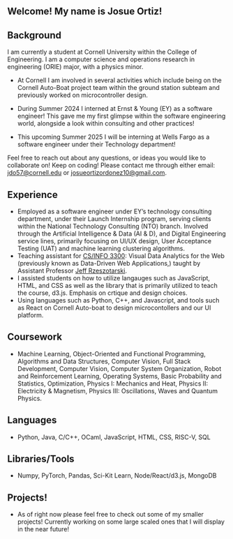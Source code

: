 ## Welcome! My name is Josue Ortiz!

## Background
I am currently a student at Cornell University within the College of Engineering. I am a computer science and operations research in engineering (ORIE) major, with a physics minor. 

  - At Cornell I am involved in several activities which include being on the Cornell Auto-Boat project team within the ground station subteam and previously worked on microcontroller design.
  
  - During Summer 2024 I interned at Ernst & Young (EY) as a software engineer! This gave me my first glimpse within the software engineering world, alongside a look within consulting and other practices!
  
  - This upcoming Summer 2025 I will be interning at Wells Fargo as a software engineer under their Technology department!
  
  Feel free to reach out about any questions, or ideas you would like to collaborate on! Keep on coding! 
  Please contact me through either email: <a href="mailto:jdo57@cornell.edu" target="_blank">jdo57@cornell.edu</a> or <a href="mailto:josueortizordonez10@gmail.com" target="_blank">josueortizordonez10@gmail.com</a>.

## Experience

  - Employed as a software engineer under EY’s technology consulting department, under their Launch Internship program, serving clients within the National Technology Consulting (NTO) branch. Involved through the Artificial Intelligence & Data (AI & D), and Digital Engineering service lines, primarily focusing on UI/UX design, User Acceptance Testing (UAT) and machine learning clustering algorithms.
  - Teaching assistant for [CS/INFO 3300](https://jeffrz.com/info3300/): Visual Data Analytics for the Web (previously known as Data-Driven Web Applications,) taught by Assistant Professor [Jeff Rzeszotarski](https://jeffrz.com/).
  - I assisted students on how to utilize langauges such as JavaScript, HTML, and CSS as well as the library that is primarily utilized to teach the course, d3.js. Emphasis on crtique and design choices.
  - Using languages such as Python, C++, and Javascript, and tools such as React on Cornell Auto-boat to design microcontollers and our UI platform.

## Coursework 
  - Machine Learning, Object-Oriented and Functional Programming, Algorithms and Data Structures, Computer Vision, Full Stack Development, Computer Vision, Computer System Organization, Robot and Reinforcement Learning, Operating Systems, Basic Probability and Statistics, Optimization, Physics I: Mechanics and Heat, Physics II: Electricity & Magnetism, Physics III: Oscillations, Waves and Quantum Physics.

## Languages
  - Python, Java, C/C++, OCaml, JavaScript, HTML, CSS, RISC-V, SQL

## Libraries/Tools
  - Numpy, PyTorch, Pandas, Sci-Kit Learn, Node/React/d3.js, MongoDB
    
## Projects!
  - As of right now please feel free to check out some of my smaller projects! Currently working on some large scaled ones that I will display in the near future!

<!--
**jdo57/jdo57** is a ✨ _special_ ✨ repository because its `README.md` (this file) appears on your GitHub profile.

Here are some ideas to get you started:

- 🔭 I’m currently working on ...
- 🌱 I’m currently learning ...
- 👯 I’m looking to collaborate on ...
- 🤔 I’m looking for help with ...
- 💬 Ask me about ...
- 📫 How to reach me: ...
- 😄 Pronouns: ...
- ⚡ Fun fact: ...
-->
